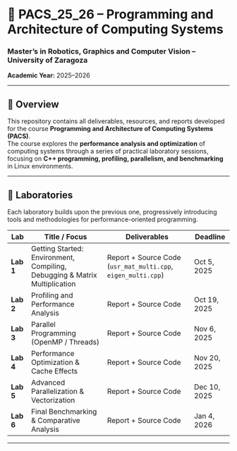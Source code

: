 # 🧩 PACS_25_26 – Programming and Architecture of Computing Systems  
### Master’s in Robotics, Graphics and Computer Vision – University of Zaragoza  
**Academic Year:** 2025–2026  

---

## 🧠 Overview
This repository contains all deliverables, resources, and reports developed for the course **Programming and Architecture of Computing Systems (PACS)**.  
The course explores the **performance analysis and optimization** of computing systems through a series of practical laboratory sessions, focusing on **C++ programming, profiling, parallelism, and benchmarking** in Linux environments.

---

## 🧪 Laboratories
Each laboratory builds upon the previous one, progressively introducing tools and methodologies for performance-oriented programming.  

| **Lab**   | **Title / Focus** | **Deliverables** | **Deadline** |
|----------  |------------------|------------------|---------------|
| **Lab 1**   | Getting Started: Environment, Compiling, Debugging & Matrix Multiplication | Report + Source Code (`usr_mat_multi.cpp`, `eigen_multi.cpp`) | Oct 5, 2025 |
| **Lab 2**   | Profiling and Performance Analysis | Report + Source Code | Oct 19, 2025 |
| **Lab 3**   | Parallel Programming (OpenMP / Threads) | Report + Source Code | Nov 6, 2025 |
| **Lab 4**   | Performance Optimization & Cache Effects | Report + Source Code | Nov 20, 2025 |
| **Lab 5**   | Advanced Parallelization & Vectorization | Report + Source Code | Dec 10, 2025 |
| **Lab 6**   | Final Benchmarking & Comparative Analysis | Report + Source Code | Jan 4, 2026 |

---
